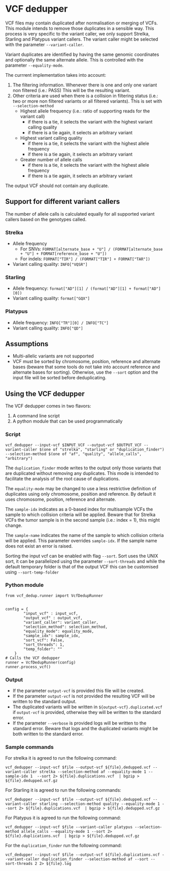 # VCF dedupper

VCF files may contain duplicated after normalisation or merging of VCFs. This module intends to remove those duplicates in a sensible way. This process is very specific to the variant caller, we only support Strelka, Starling and Platypus variant callers. The variant caller might be selected with the parameter `--variant-caller`.

Variant duplicates are identified by having the same genomic coordinates and optionally the same alternate allele. This is controlled with the parameter `--equality-mode`.

The currrent implementation takes into account:
1. The filtering information. Whenever there is one and only one variant non filtered (i.e.: PASS) This will be the resulting variant.
2. Other criteria are used when there is a collision in filtering status (i.e.: two or more non filtered variants or all filtered variants). This is set with `--selection-method`
    * Highest allele frequency (i.e.: ratio of supporting reads for the variant call)
      - if there is a tie, it selects the variant with the highest variant calling quality
      - if there is a tie again, it selects an arbitrary variant
    * Highest variant calling quality
      - if there is a tie, it selects the variant with the highest allele frequency
      - if there is a tie again, it selects an arbitrary variant
    * Greater number of allele calls
      - if there is a tie, it selects the variant with the highest allele frequency
      - if there is a tie again, it selects an arbitrary variant
    
The output VCF should not contain any duplicate.

## Support for different variant callers

The number of allele calls is calculated equally for all supported variant callers based on the genotypes called.

### Strelka 

* Allele frequency
   - For SNVs: `FORMAT[alternate_base + "U"] / (FORMAT[alternate_base + "U"] + FORMAT[reference_base + "U"])`
   - For indels: `FORMAT["TIR"] / (FORMAT["TIR"] + FORMAT["TAR"])`
* Variant calling quality: `INFO["VQSR"]`

### Starling

* Allele frequency: `format["AD"][1] / (format["AD"][1] + format["AD"][0])`
* Variant calling quality: `format["GQX"]`

### Platypus

* Allele frequency: `INFO["TR"][0] / INFO["TC"]`
* Variant calling quality: `INFO["QD"]`


## Assumptions

* Multi-allelic variants are not supported
* VCF must be sorted by chromosome, position, reference and alternate bases (beware that some tools do not take into account reference and alternate bases for sorting). Otherwise, use the `--sort` option and the input file will be sorted before deduplicating.


## Using the VCF dedupper

The VCF dedupper comes in two flavors:
1. A command line script
2. A python module that can be used programmatically

### Script

```
vcf_dedupper --input-vcf $INPUT_VCF --output-vcf $OUTPUT_VCF --variant-caller $(one of "strelka", "starling" or "duplication_finder") --selection-method $(one of "af", "quality", "allele_calls", "arbitrary")
```

The `duplication_finder` mode writes to the output only those variants that are duplicated without removing any duplicates. This mode is intended to facilitate the analysis of the root cause of duplications.

The `equality-mode` may be changed to use a less restrictive definition of duplicates using only chromosome, position and reference. By default it uses chromosome, position, reference and alternate.

The `sample-idx` indicates as a 0-based index for multisample VCFs the sample to which collision criteria will be applied. Beware that for Strelka VCFs the tumor sample is in the second sample (i.e.: index = 1), this might change.

The `sample-name` indicates the name of the sample to which collision criteria will be applied. This parameter overrides `sample-idx`. If the sample name does not exist an error is raised.

Sorting the input vcf can be enabled with flag `--sort`. Sort uses the UNIX sort, it can be parallelized using the parameter `--sort-threads` and while the default temporary folder is that of the output VCF this can be customised using `--sort-temp-folder`

### Python module

```
from vcf_dedup.runner import VcfDedupRunner


config = {
        "input_vcf" : input_vcf,
        "output_vcf" : output_vcf,
        "variant_caller": variant_caller,
        "selection_method": selection_method,
        "equality_mode": equality_mode,
        "sample_idx": sample_idx,
        "sort_vcf": False,
        "sort_threads": 1,
        "temp_folder": ""
    }
# Calls the VCF dedupper
runner = VcfDedupRunner(config)
runner.process_vcf()
```

### Output

* If the parameter `output-vcf` is provided this file will be created.
* If the parameter `output-vcf` is not provided the resulting VCF will be written to the standard output.
* The duplicated variants will be written in `${output-vcf}.duplicated.vcf` if `output-vcf` is provided, otherwise they will be written to the standard error.
* If the parameter `--verbose` is provided logs will be written to the standard error. Beware that logs and the duplicated variants might be both written to the standard error.

### Sample commands

For strelka it is agreed to run the following command:
```
vcf_dedupper --input-vcf $file --output-vcf ${file}.dedupped.vcf --variant-caller strelka --selection-method af --equality-mode 1 --sample-idx 1  --sort 2> ${file}.duplications.vcf  | bgzip > ${file}.dedupped.vcf.gz
```

For Starling it is agreed to run the following commands:
```
vcf_dedupper --input-vcf $file --output-vcf ${file}.dedupped.vcf --variant-caller starling --selection-method quality --equality-mode 1 --sort 2> ${file}.duplications.vcf  | bgzip > ${file}.dedupped.vcf.gz
```

For Platypus it is agreed to run the following command:
```
vcf_dedupper --input-vcf $file --variant-caller platypus --selection-method allele_calls --equality-mode 1 --sort 2> ${file}.duplications.vcf  | bgzip > ${file}.dedupped.vcf.gz
```

For the `duplication_finder` run the following command:
```
vcf_dedupper --input-vcf $file --output-vcf ${file}.duplications.vcf --variant-caller duplication_finder --selection-method af --sort --sort-threads 2 2> ${file}.log
```

